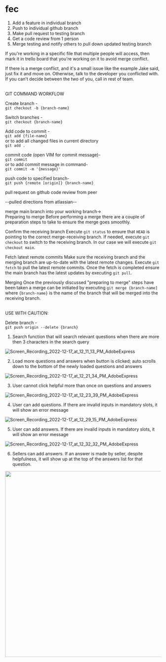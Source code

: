 # fec
1. Add a feature in individual branch
2. Push to individual github branch
2. Make pull request to testing branch
3. Get a code review from 1 person
4. Merge testing and notify others to pull down
   updated testing branch

  If you're working in a specific file that multiple people will access,
then mark it in trello board that you're working on it to avoid
merge conflict.

If there is a merge conflict, and it's a small issue like the example
Jake said, just fix it and move on. Otherwise, talk to the developer
you conflicted with. If you can't decide between the two of you, call
in rest of team.


<br>
GIT COMMAND WORKFLOW

Create branch - <br>
`git checkout -b {branch-name}`

Switch branches - <br>
`git checkout {branch-name}`

Add code to commit - <br>
`git add {file-name}`<br>
or to add all changed files in current directory<br>
`git add .`

commit code (open VIM for commit message)-<br>
`git commit`<br>
or to add commit message in command-<br>
`git commit -m '{message}'`

push code to specified branch-<br>
`git push {remote [origin]} {branch-name}`

pull request on github
code review from peer

--pulled directions from atlassian--

merge main branch into your working branch-><br>
Preparing to merge
Before performing a merge there are a couple of preparation steps to take to ensure the merge goes smoothly.

Confirm the receiving branch
Execute `git status` to ensure that `HEAD` is pointing to the correct merge-receiving branch. If needed, execute `git checkout` to switch to the receiving branch. In our case we will execute `git checkout main`.

Fetch latest remote commits
Make sure the receiving branch and the merging branch are up-to-date with the latest remote changes. Execute `git fetch` to pull the latest remote commits. Once the fetch is completed ensure the main branch has the latest updates by executing `git pull`.

Merging
Once the previously discussed "preparing to merge" steps have been taken a merge can be initiated by executing `git merge {branch-name]` where `{branch-name}` is the name of the branch that will be merged into the receiving branch.

<br>
USE WITH CAUTION:

Delete branch - <br>
`git push origin --delete {branch}`

1. Search function that will search relevant questions when there are more then 3 characters in the search query

![Screen_Recording_2022-12-17_at_12_11_13_PM_AdobeExpress](https://user-images.githubusercontent.com/97549146/208253414-56d9d9b8-24b2-4f82-9053-7d3d2f369aa1.gif)

2. Load more questions and answers when button is clicked; auto scrolls down to the bottom of the newly loaded questions and answers

![Screen_Recording_2022-12-17_at_12_21_34_PM_AdobeExpress](https://user-images.githubusercontent.com/97549146/208253810-f5365823-1d7d-4d18-98e1-1a577f1ddc87.gif)

3. User cannot click helpful more than once on questions and answers

![Screen_Recording_2022-12-17_at_12_23_39_PM_AdobeExpress](https://user-images.githubusercontent.com/97549146/208253901-33c6d47f-14b0-4c46-95a8-1a27608e75fb.gif)

4. User can add questions. If there are invalid inputs in mandatory slots, it will show an error message

![Screen_Recording_2022-12-17_at_12_29_15_PM_AdobeExpress](https://user-images.githubusercontent.com/97549146/208254065-fa60bf5f-813a-4c74-8e1f-ffea3b40fb3b.gif)

5. User can add answers. If there are invalid inputs in mandatory slots, it will show an error message


![Screen_Recording_2022-12-17_at_12_32_32_PM_AdobeExpress](https://user-images.githubusercontent.com/97549146/208254206-620b4caa-2d54-4db9-bcf4-7e3d804dd0f5.gif)

6. Sellers can add answers. If an answer is made by seller, despite helpfulness, it will show up at the top of the answers list for that question.

<img src="https://user-images.githubusercontent.com/97549146/208254283-7a563e94-0bbd-4290-b06d-bcfc2f00f3ba.gif" width="600" />

